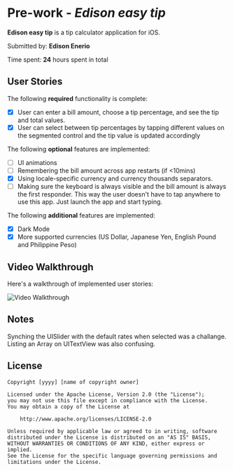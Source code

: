 # Pre-work - *Edison easy tip*

**Edison easy tip** is a tip calculator application for iOS.

Submitted by: **Edison Enerio**

Time spent: **24** hours spent in total

## User Stories

The following **required** functionality is complete:

* [x] User can enter a bill amount, choose a tip percentage, and see the tip and total values.
* [x] User can select between tip percentages by tapping different values on the segmented control and the tip value is updated accordingly

The following **optional** features are implemented:

* [ ] UI animations
* [ ] Remembering the bill amount across app restarts (if <10mins)
* [x] Using locale-specific currency and currency thousands separators.
* [ ] Making sure the keyboard is always visible and the bill amount is always the first responder. This way the user doesn't have to tap anywhere to use this app. Just launch the app and start typing.

The following **additional** features are implemented:

- [x] Dark Mode
- [x] More supported currencies (US Dollar, Japanese Yen, English Pound and Philippine Peso)

## Video Walkthrough

Here's a walkthrough of implemented user stories:

<img src='http://g.recordit.co/ClBsTPnotK.gif' title='Video Walkthrough' width='' alt='Video Walkthrough' />

## Notes

Synching the UISlider with the default rates when selected was a challange. Listing an Array on UITextView was also confusing.

## License

    Copyright [yyyy] [name of copyright owner]

    Licensed under the Apache License, Version 2.0 (the "License");
    you may not use this file except in compliance with the License.
    You may obtain a copy of the License at

        http://www.apache.org/licenses/LICENSE-2.0

    Unless required by applicable law or agreed to in writing, software
    distributed under the License is distributed on an "AS IS" BASIS,
    WITHOUT WARRANTIES OR CONDITIONS OF ANY KIND, either express or implied.
    See the License for the specific language governing permissions and
    limitations under the License.
